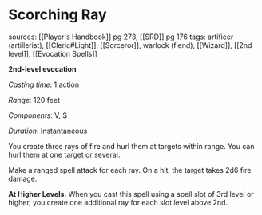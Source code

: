 # Scorching Ray
sources: [[Player's Handbook]] pg 273, [[SRD]] pg 176
tags: artificer (artillerist), [[Cleric#Light]], [[Sorceror]], warlock (fiend), [[Wizard]], [[2nd level]], [[Evocation Spells]]

**2nd-level evocation**

*Casting time*: 1 action

*Range*: 120 feet

*Components*: V, S

*Duration*: Instantaneous

You create three rays of fire and hurl them at targets within range. You can hurl them at one target or several.

Make a ranged spell attack for each ray. On a hit, the target takes 2d6 fire damage.

**At Higher Levels.** When you cast this spell using a spell slot of 3rd level or higher, you create one additional ray for each slot level above 2nd.
